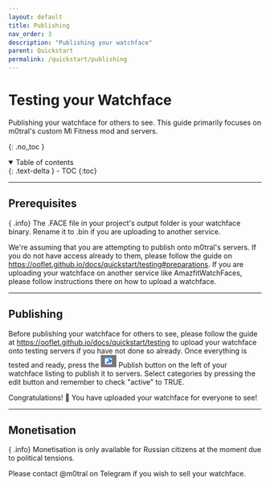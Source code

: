 ```yaml
---
layout: default
title: Publishing
nav_order: 3
description: "Publishing your watchface"
parent: Quickstart
permalink: /quickstart/publishing
---
```

# Testing your Watchface

Publishing your watchface for others to see. This guide primarily focuses on m0tral's custom Mi Fitness mod and servers.

{: .no_toc }

<details open markdown="block">
  <summary>
    Table of contents
  </summary>
  {: .text-delta }
- TOC
{:toc}
</details>

---

## Prerequisites 
{ .info}
The .FACE file in your project's output folder is your watchface binary. Rename it to .bin if you are uploading to another service.

We're assuming that you are attempting to publish onto m0tral's servers. If you do not have access already to them, please follow the guide on https://ooflet.github.io/docs/quickstart/testing#preparations. If you are uploading your watchface on another service like AmazfitWatchFaces, please follow instructions there on how to upload a watchface.

---

## Publishing

Before publishing your watchface for others to see, please follow the guide at https://ooflet.github.io/docs/quickstart/testing to upload your watchface onto testing servers if you have not done so already. Once everything is tested and ready, press the ![publish](../Images/publish-button.png) Publish button on the left of your watchface listing to publish it to servers. Select categories by pressing the edit button and remember to check "active" to TRUE.

Congratulations! 🥳 You have uploaded your watchface for everyone to see!

---

## Monetisation
{ .info}
Monetisation is only available for Russian citizens at the moment due to political tensions.

Please contact @m0tral on Telegram if you wish to sell your watchface.